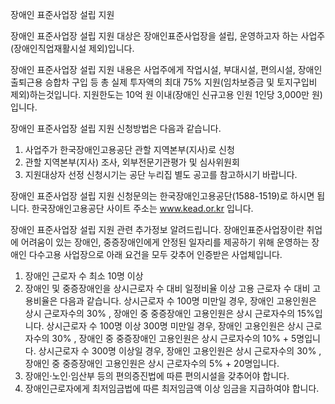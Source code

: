 장애인 표준사업장 설립 지원

장애인 표준사업장 설립 지원 대상은 장애인표준사업장을 설립, 운영하고자 하는 사업주(장애인직업재활시설 제외)입니다.

장애인 표준사업장 설립 지원 내용은 사업주에게 작업시설, 부대시설, 편의시설, 장애인 출퇴근용 승합차 구입 등 총 실제 투자액의 최대 75% 지원(임차보증금 및 토지구입비 제외)하는것입니다.
지원한도는 10억 원 이내(장애인 신규고용 인원 1인당 3,000만 원)입니다.

장애인 표준사업장 설립 지원 신청방법은 다음과 같습니다.
1. 사업주가 한국장애인고용공단 관할 지역본부(지사)로 신청
2. 관할 지역본부(지사) 조사, 외부전문기관평가 및 심사위원회
3. 지원대상자 선정
신청시기는 공단 누리집 별도 공고를 참고하시기 바랍니다.

장애인 표준사업장 설립 지원 신청문의는 한국장애인고용공단(1588-1519)로 하시면 됩니다.
한국장애인고용공단 사이트 주소는 www.kead.or.kr 입니다.

장애인 표준사업장 설립 지원 관련 추가정보 알려드립니다.
장애인표준사업장이란 취업에 어려움이 있는 장애인, 중증장애인에게 안정된 일자리를 제공하기 위해 운영하는 장애인 다수고용 사업장으로 아래 요건을 모두 갖추어 인증받은 사업체입니다.
1. 장애인 근로자 수 최소 10명 이상
2. 장애인 및 중증장애인을 상시근로자 수 대비 일정비율 이상 고용
근로자 수 대비 고용비율은 다음과 같습니다.
상시근로자 수 100명 미만일 경우, 장애인 고용인원은 상시 근로자수의 30% , 장애인 중 중증장애인 고용인원은 상시 근로자수의 15%입니다.
상시근로자 수 100명 이상 300명 미만일 경우, 장애인 고용인원은 상시 근로자수의 30% , 장애인 중 중증장애인 고용인원은 상시 근로자수의 10% + 5명입니다.
상시근로자 수 300명 이상일 경우, 장애인 고용인원은 상시 근로자수의 30% , 장애인 중 중증장애인 고용인원은 상시 근로자수의 5% + 20명입니다.
3. 장애인·노인·임산부 등의 편의증진법에 따른 편의시설을 갖추어야 합니다.
4. 장애인근로자에게 최저임금법에 따른 최저임금액 이상 임금을 지급하여야 합니다.